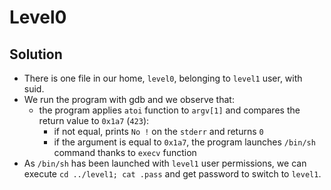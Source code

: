 # Level0

## Solution
 * There is one file in our home, ```level0```, belonging to ```level1``` user, with suid.
 * We run the program with gdb and we observe that:
	* the program applies ```atoi``` function to ```argv[1]``` and compares the return value to ```0x1a7``` (```423```):
		* if not equal, prints ```No !``` on the ```stderr``` and returns ```0```
		* if the argument is equal to ```0x1a7```, the program launches ```/bin/sh``` command thanks to ```execv``` function
 * As ```/bin/sh``` has been launched with ```level1``` user permissions, we can execute ```cd ../level1; cat .pass``` and get password to switch to ```level1```.
